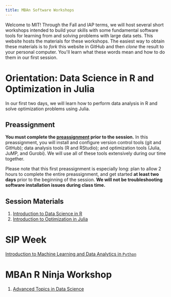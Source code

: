 ```yaml
---
title: MBAn Software Workshops
---
```


Welcome to MIT! Through the Fall and IAP terms, we will host several short workshops intended to build your skills with some fundamental software tools for learning from and solving problems with large data sets. This website hosts the materials for these workshops. The easiest way to obtain these materials is to *fork* this website in GitHub and then *clone* the result to your personal computer. You'll learn what these words mean and how to do them in our first session. 


# Orientation: Data Science in R and Optimization in Julia

In our first two days, we will learn how to perform data analysis in R and solve optimization problems using Julia. 

## Preassignment

**You must complete the [preassignment](https://philchodrow.github.io/mban_orientation/preassignments/preassignment1/index.html) prior to the session.** In this preassignment, you will install and configure version control tools (git and GitHub); data analysis tools (R and RStudio); and optimization tools (Julia, JuMP, and Gurobi). We will use all of these tools extensively during our time together. 

Please note that this first preassignment is especially long: plan to allow 2 hours to complete the entire preassignment, and get started **at least two days** prior to the beginning of the session. **We will not be troubleshooting software installation issues during class time.**

## Session Materials

1. [Introduction to Data Science in R](https://philchodrow.github.io/mban_orientation/data_science_intro/index.html)
2. [Introduction to Optimization in Julia](https://philchodrow.github.io/mban_orientation/optimization_intro/index.html)

# SIP Week 
[Introduction to Machine Learning and Data Analytics in `Python`](https://philchodrow.github.io/mban_orientation/python_intro/index.html)

# MBAn R Ninja Workshop

1. [Advanced Topics in Data Science](https://philchodrow.github.io/mban_orientation/advanced_topics/index.html)


